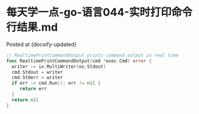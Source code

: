 # 每天学一点-go-语言044-实时打印命令行结果.md
Posted at {docsify-updated}

```go
// RealtimePrintCommandOutput prints command output in real time
func RealtimePrintCommandOutput(cmd *exec.Cmd) error {
  writer := io.MultiWriter(os.Stdout)
  cmd.Stdout = writer
  cmd.Stderr = writer
  if err := cmd.Run(); err != nil {
     return err
  }
  return nil
}
```
